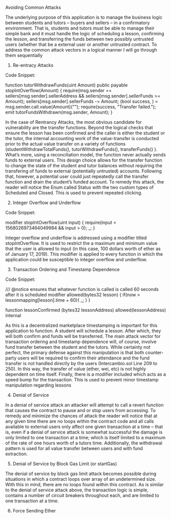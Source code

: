 Avoiding Common Attacks

The underlying purpose of this application is to manage the business logic between students and tutors – buyers and sellers – in a confirmatory environment. That is, students and tutors must be able to manage their simple bank and it must handle the logic of scheduling a lesson, confirming the lesson, and transferring the funds between two possibly untrusted users (whether that be a external user or another untrusted contract. To address the common attack vectors in a logical manner I will go through them sequentially

   1. Re-entracy Attacks

Code Snippet:

function tutorWithdrawFunds(uint Amount) public payable stopIntOverflow(Amount) {
        require(msg.sender == sellers[msg.sender].sellerAddress && sellers[msg.sender].sellerFunds >= Amount);
        sellers[msg.sender].sellerFunds -= Amount;
        (bool success, ) = msg.sender.call.value(Amount)("");
        require(success, "Transfer failed.");
        emit tutorFundsWithdrawn(msg.sender, Amount);
    }

In the case of Rentrancy Attacks, the most obvious candidate for vulnerability are the transfer functions. Beyond the logical checks that ensure the lesson has been confirmed and the caller is either the student or the tutor, the internal accounting work of the value-transfer is conducted prior to the actual value transfer on a variety of functions (studentWithdrawTotalFunds(), tutorWithdrawFunds(), transferFunds() ). What’s more, using a reconciliation model, the function never actually sends funds to external users. This design choice allows for the transfer function to change the state of the student and tutor balances without requiring the transfering of funds to external (potentially untrusted) accounts. Following that, however, a potential user could just repeatedly call the transfer function and drain the student’s funded account. To remedy this attack, the reader will notice the Enum called Status with the two custom types of Scheduled and Closed. This is used to prevent repeated clicking.

   2. Integer Overflow and Underflow

Code Snippet:

 modifier stopIntOverflow(uint input) {
        require(input < 1568026973464049984 && input > 0); 
        _;
    }


Integer overflow and underflow is addressed using a modifier titled stopIntOverflow. It is used to restrict the a maximum and minimum value that the user is allowed to input (in this case, 100 dollars worth of ether as of January 17, 2019). This modifier is applied to every function in which the application could be susceptible to integer overflow and underflow. 


   3. Transaction Ordering and Timestamp Dependence

Code Snippet:

 /// @notice ensures that whatever function is called is called 60 seconds after it is scheduled
    modifier allowed(bytes32 lesson) {
                if(now > lessonmapping[lesson].time + 60){
                        _;
                }
        }

 function lessonConfirmed (bytes32 lessonAddress) allowed(lessonAddress) internal 

As this is a decentralized marketplace timestamping is important for this application to function. A student will schedule a lesson. After which, they will both confirm and funds will be transferred. The main attack vector for transaction ordering and timestamp dependence will, of course, involve fund transfer between the student and the tutors. While certainty not perfect, the primary defense against this manipulation is that both counter-party users will be required to confirm their attendance and the fund transfer is not handled directly by the users (Intercambio.sol Line 209 to 250). In this way, the transfer of value (ether, wei, etc) is not highly dependent on time itself. Finally, there is a modifier included which acts as a speed bump for the transaction. This is used to prevent minor timestamp manipulation regarding lessons

   4. Denial of Service

In a denial of service attack an attacker will attempt to call a revert function that causes the contract to pause and or stop users from accessing. To remedy and minimize the chances of attack the reader will notice that at any given time there are no loops within the contract code and all calls available to external users only affect one given transaction at a time – that is, even if a denial of service attack is somewhat successful the damage is only limited to one transaction at a time; which is itself limited to a maximum of the rate of one hours worth of a tutors time. Additionally, the withdrawal pattern is used for all value transfer between users and with fund extraction. 

   5. Denial of Service by Block Gas Limit (or startGas)

The denial of service by block gas limit attack becomes possible during situations in which a contract loops over array of an undetermined size. With this in mind, there are no loops found within this contract. As is similar to the denial of service attack above, the transaction logic is simple, contains a number of circuit breakers throughout each, and are limited to one transaction at a time. 
     
   6. Force Sending Ether

